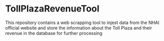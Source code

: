 # TollPlazaRevenueTool
This repository contains a web scrapping tool to injest data from the NHAI official website and store the information about the Toll Plaza and their revenue in the database for further processing
